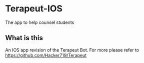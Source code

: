 # Terapeut-IOS
The app to help counsel students

## What is this

An IOS app revision of the Terapeut Bot. For more please refer to https://github.com/Hacker719/Terapeut

